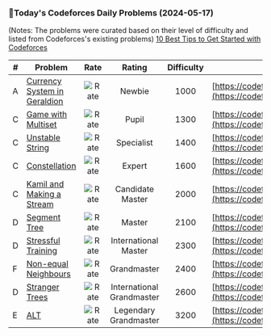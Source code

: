 ### 🌟Today's Codeforces Daily Problems (2024-05-17)
(Notes: The problems were curated based on their level of difficulty and listed from Codeforces's existing problems)
[10 Best Tips to Get Started with Codeforces](https://github.com/ika9810/Codeforces-Daily-Problems/blob/main/10%20Best%20Tips%20to%20Get%20Started%20with%20Codeforces.md)

| # | Problem | Rate| Rating | Difficulty | Contest |
|---| ----- | :--------: | :----------: | :----------: | ---------- |
|A|[Currency System in Geraldion](https://codeforces.com/contest/560/problem/A)|![Rate](https://img.shields.io/badge/Newbie-1000-lightgrey)|Newbie|1000|[https://codeforces.com/contest/560](https://codeforces.com/contest/560)|
|C|[Game with Multiset](https://codeforces.com/contest/1913/problem/C)|![Rate](https://img.shields.io/badge/Pupil-1300-brightgreen)|Pupil|1300|[https://codeforces.com/contest/1913](https://codeforces.com/contest/1913)|
|C|[Unstable String](https://codeforces.com/contest/1535/problem/C)|![Rate](https://img.shields.io/badge/Specialist-1400-9cf)|Specialist|1400|[https://codeforces.com/contest/1535](https://codeforces.com/contest/1535)|
|C|[Constellation](https://codeforces.com/contest/618/problem/C)|![Rate](https://img.shields.io/badge/Expert-1600-blue)|Expert|1600|[https://codeforces.com/contest/618](https://codeforces.com/contest/618)|
|C|[Kamil and Making a Stream](https://codeforces.com/contest/1210/problem/C)|![Rate](https://img.shields.io/badge/Candidate%20Master-2000-blueviolet)|Candidate Master|2000|[https://codeforces.com/contest/1210](https://codeforces.com/contest/1210)|
|D|[Segment Tree](https://codeforces.com/contest/1278/problem/D)|![Rate](https://img.shields.io/badge/Master-2100-orange)|Master|2100|[https://codeforces.com/contest/1278](https://codeforces.com/contest/1278)|
|D|[Stressful Training](https://codeforces.com/contest/1132/problem/D)|![Rate](https://img.shields.io/badge/International%20Master-2300-orange)|International Master|2300|[https://codeforces.com/contest/1132](https://codeforces.com/contest/1132)|
|F|[Non-equal Neighbours](https://codeforces.com/contest/1585/problem/F)|![Rate](https://img.shields.io/badge/Grandmaster-2400-red)|Grandmaster|2400|[https://codeforces.com/contest/1585](https://codeforces.com/contest/1585)|
|D|[Stranger Trees](https://codeforces.com/contest/917/problem/D)|![Rate](https://img.shields.io/badge/International%20Grandmaster-2600-red)|International Grandmaster|2600|[https://codeforces.com/contest/917](https://codeforces.com/contest/917)|
|E|[ALT](https://codeforces.com/contest/786/problem/E)|![Rate](https://img.shields.io/badge/Legendary%20Grandmaster-3200-red)|Legendary Grandmaster|3200|[https://codeforces.com/contest/786](https://codeforces.com/contest/786)|
